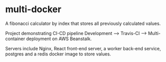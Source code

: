 # multi-docker
A fibonacci calculator by index that stores all previously calculated values.

Project demonstrating CI-CD pipeline Development --> Travis-CI --> Multi-container deployment on AWS Beanstalk.

Servers include Nginx, React front-end server, a worker back-end service, postgres and a redis docker image to store values.
